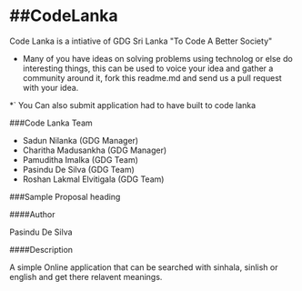 ##CodeLanka
===================

Code Lanka is a intiative of GDG Sri Lanka "To Code A Better Society"

*   Many of you have ideas on solving problems using technolog or else do interesting things, this can be used to voice your idea and gather 
a community around it, fork this readme.md and send us a pull request with your idea.


*`  You Can also submit application had to have built to code lanka


###Code Lanka Team

*   Sadun Nilanka (GDG Manager)
*   Charitha Madusankha (GDG Manager)
*   Pamuditha Imalka (GDG Team)
*   Pasindu De Silva (GDG Team)
*   Roshan Lakmal Elvitigala (GDG Team)


###Sample Proposal heading

####Author

Pasindu De Silva


####Description


A simple Online application that can be searched with sinhala, sinlish or english and get there relavent meanings.


